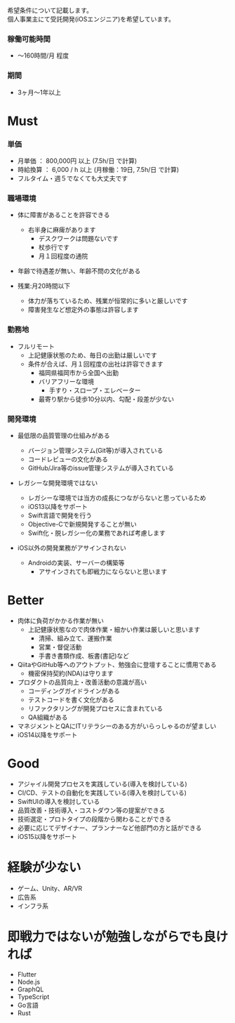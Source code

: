 希望条件について記載します。<br>
個人事業主にて受託開発(iOSエンジニア)を希望しています。

### 稼働可能時間
- 〜160時間/月 程度

### 期間
- 3ヶ月〜1年以上

# Must

### 単価
- 月単価 ： 800,000円 以上 (7.5h/日 で計算)
- 時給換算 ： 6,000 / h 以上 (月稼働：19日, 7.5h/日 で計算)
- フルタイム・週５でなくても大丈夫です

### 職場環境
- 体に障害があることを許容できる
  - 右半身に麻痺があります
    - デスクワークは問題ないです
    - 杖歩行です
    - 月１回程度の通院

- 年齢で待遇差が無い、年齢不問の文化がある
- 残業:月20時間以下
  - 体力が落ちているため、残業が恒常的に多いと厳しいです
  - 障害発生など想定外の事態は許容します

### 勤務地
- フルリモート
  - 上記健康状態のため、毎日の出勤は厳しいです
  - 条件が合えば、月１回程度の出社は許容できます
    - 福岡県福岡市から全国へ出勤
    - バリアフリーな環境
      - 手すり・スロープ・エレベーター
    - 最寄り駅から徒歩10分以内、勾配・段差が少ない


### 開発環境
- 最低限の品質管理の仕組みがある
  - バージョン管理システム(Git等)が導入されている
  - コードレビューの文化がある
  - GitHub/Jira等のissue管理システムが導入されている

- レガシーな開発環境ではない
  - レガシーな環境では当方の成長につながらないと思っているため
  - iOS13以降をサポート
  - Swift言語で開発を行う
  - Objective-Cで新規開発することが無い
  - Swift化・脱レガシー化の業務であれば考慮します

- iOS以外の開発業務がアサインされない
  - Androidの実装、サーバーの構築等
    - アサインされても即戦力にならないと思います

# Better

- 肉体に負荷がかかる作業が無い
  - 上記健康状態なので肉体作業・細かい作業は厳しいと思います
    - 清掃、組み立て、運搬作業
    - 営業・督促活動
    - 手書き書類作成、板書(書記)など
- QiitaやGitHub等へのアウトプット、勉強会に登壇することに慣用である
  - 機密保持契約(NDA)は守ります
- プロダクトの品質向上・改善活動の意識が高い
  - コーディングガイドラインがある
  - テストコードを書く文化がある
  - リファクタリングが開発プロセスに含まれている
  - QA組織がある
- マネジメントとQAにITリテラシーのある方がいらっしゃるのが望ましい
- iOS14以降をサポート

# Good

- アジャイル開発プロセスを実践している(導入を検討している)
- CI/CD、テストの自動化を実践している(導入を検討している)
- SwiftUIの導入を検討している
- 品質改善・技術導入・コストダウン等の提案ができる
- 技術選定・プロトタイプの段階から関わることができる
- 必要に応じてデザイナー、プランナーなど他部門の方と話ができる
- iOS15以降をサポート

# 経験が少ない

- ゲーム、Unity、AR/VR
- 広告系
- インフラ系

# 即戦力ではないが勉強しながらでも良ければ

- Flutter
- Node.js
- GraphQL
- TypeScript
- Go言語
- Rust
